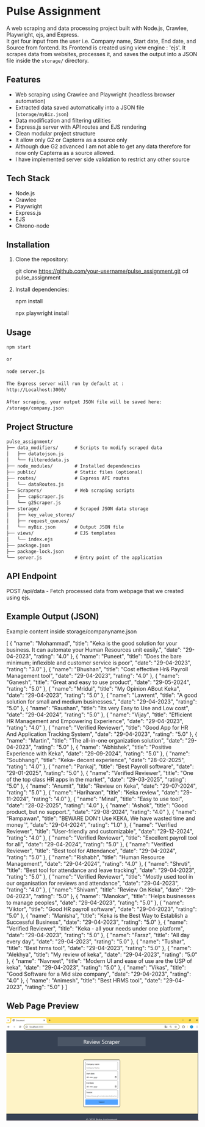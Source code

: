 # Pulse Assignment

A web scraping and data processing project built with Node.js, Crawlee, Playwright, ejs, and Express.  
It get four input from the user i.e. Company name, Start date, End date, and Source from fontend.
Its Frontend is created using view engine : 'ejs'.
It scrapes data from websites, processes it, and saves the output into a JSON file inside the `storage/` directory.

## Features

- Web scraping using Crawlee and Playwright (headless browser automation)
- Extracted data saved automatically into a JSON file (`storage/myBiz.json`)
- Data modification and filtering utilities
- Express.js server with API routes and EJS rendering
- Clean modular project structure
- It allow only G2 or Capterra as a source only
- Although due G2 advanced I am not able to get any data therefore for now only Capterra as a source allowed.
- I have implemented server side validation to restrict any other source

## Tech Stack

- Node.js
- Crawlee
- Playwright
- Express.js
- EJS
- Chrono-node

## Installation

1. Clone the repository:

   git clone https://github.com/your-username/pulse_assignment.git
   cd pulse_assignment

2. Install dependencies:

   npm install

   npx playwright install

## Usage

    npm start

    or

    node server.js

    The Express server will run by default at :
    http://Localhost:3000/

    After scraping, your output JSON file will be saved here:
    /storage/company.json

## Project Structure

    pulse_assignment/
    ├── data_modifiers/      # Scripts to modify scraped data
    │   ├── datatojson.js
    │   └── filtereddata.js
    ├── node_modules/        # Installed dependencies
    ├── public/              # Static files (optional)
    ├── routes/              # Express API routes
    │   └── dataRoutes.js
    ├── Scrapers/            # Web scraping scripts
    │   ├── capScraper.js
    │   └── g2Scraper.js
    ├── storage/             # Scraped JSON data storage
    │   ├── key_value_stores/
    │   ├── request_queues/
    │   └── myBiz.json       # Output JSON file
    ├── views/               # EJS templates
    │   └── index.ejs
    ├── package.json
    ├── package-lock.json
    └── server.js            # Entry point of the application

## API Endpoint

POST /api/data - Fetch processed data from webpage that we created using ejs.

## Example Output (JSON)
Example content inside storage/companyname.json

[
  {
    "name": "Mohammad",
    "title": "Keka is the good solution for your business.  It can automate your Human Resources unit easily.",
    "date": "29-04-2023",
    "rating": "4.0"
  },
  {
    "name": "Puneet",
    "title": "Does the bare minimum; inflexible and customer service is poor",
    "date": "29-04-2023",
    "rating": "3.0"
  },
  {
    "name": "Bhushan",
    "title": "Cost effective Hr& Payroll Management tool",
    "date": "29-04-2023",
    "rating": "4.0"
  },
  {
    "name": "Ganesh",
    "title": "Great and easy to use product",
    "date": "29-05-2024",
    "rating": "5.0"
  },
  {
    "name": "Mridul",
    "title": "My Opinion ABout Keka",
    "date": "29-04-2023",
    "rating": "5.0"
  },
  {
    "name": "Lawrent",
    "title": "A good solution for small and medium businesses.",
    "date": "29-04-2023",
    "rating": "5.0"
  },
  {
    "name": "Raushan",
    "title": "Its very Easy to Use and Low cost",
    "date": "29-04-2024",
    "rating": "5.0"
  },
  {
    "name": "Vijay",
    "title": "Efficient HR Management and Empowering Experience",
    "date": "29-04-2023",
    "rating": "4.0"
  },
  {
    "name": "Verified Reviewer",
    "title": "Good App for HR And Application Tracking System",
    "date": "29-04-2023",
    "rating": "5.0"
  },
  {
    "name": "Martin",
    "title": "The all-in-one organization solution",
    "date": "29-04-2023",
    "rating": "5.0"
  },
  {
    "name": "Abhishek",
    "title": "Positive Experience with Keka",
    "date": "29-09-2024",
    "rating": "5.0"
  },
  {
    "name": "Soubhangi",
    "title": "Keka- decent experience",
    "date": "28-02-2025",
    "rating": "4.0"
  },
  {
    "name": "Pankaj",
    "title": "Best Payroll software",
    "date": "29-01-2025",
    "rating": "5.0"
  },
  {
    "name": "Verified Reviewer",
    "title": "One of the top class HR apps in the market",
    "date": "29-03-2025",
    "rating": "5.0"
  },
  {
    "name": "Anumit",
    "title": "Review on Keka",
    "date": "29-07-2024",
    "rating": "5.0"
  },
  {
    "name": "Hariharan",
    "title": "Keka review",
    "date": "29-11-2024",
    "rating": "4.0"
  },
  {
    "name": "Minal",
    "title": "Easy to use tool",
    "date": "28-02-2025",
    "rating": "4.0"
  },
  {
    "name": "Ashok",
    "title": "Good product, but no support.",
    "date": "29-08-2024",
    "rating": "4.0"
  },
  {
    "name": "Rampawan",
    "title": "BEWARE DON't Use KEKA, We have wasted time and money`",
    "date": "29-04-2024",
    "rating": "1.0"
  },
  {
    "name": "Verified Reviewer",
    "title": "User-friendly and customizable",
    "date": "29-12-2024",
    "rating": "4.0"
  },
  {
    "name": "Verified Reviewer",
    "title": "Excellent payroll tool for all",
    "date": "29-04-2024",
    "rating": "5.0"
  },
  {
    "name": "Verified Reviewer",
    "title": "Best tool for Attendance",
    "date": "29-04-2024",
    "rating": "5.0"
  },
  {
    "name": "Rishabh",
    "title": "Human Resource Management",
    "date": "29-04-2024",
    "rating": "4.0"
  },
  {
    "name": "Shruti",
    "title": "Best tool for attendance and leave tracking",
    "date": "29-04-2023",
    "rating": "5.0"
  },
  {
    "name": "Verified Reviewer",
    "title": "Mostly used tool in our organisation for reviews and attendance",
    "date": "29-04-2023",
    "rating": "4.0"
  },
  {
    "name": "Shivam",
    "title": "Review On Keka",
    "date": "29-04-2023",
    "rating": "5.0"
  },
  {
    "name": "Manokar",
    "title": "Helps businesses to manage peoples",
    "date": "29-04-2023",
    "rating": "5.0"
  },
  {
    "name": "Viktor",
    "title": "Good HR payroll software",
    "date": "29-04-2023",
    "rating": "5.0"
  },
  {
    "name": "Manisha",
    "title": "Keka is the Best Way to Establish a Successful Business",
    "date": "29-04-2023",
    "rating": "5.0"
  },
  {
    "name": "Verified Reviewer",
    "title": "Keka - all your needs under one platform",
    "date": "29-04-2023",
    "rating": "5.0"
  },
  {
    "name": "Faraz",
    "title": "All day every day",
    "date": "29-04-2023",
    "rating": "5.0"
  },
  {
    "name": "Tushar",
    "title": "Best hrms tool",
    "date": "29-04-2023",
    "rating": "5.0"
  },
  {
    "name": "Alekhya",
    "title": "My review of keka",
    "date": "29-04-2023",
    "rating": "5.0"
  },
  {
    "name": "Navneet",
    "title": "Modern UI and ease of use are the USP of keka",
    "date": "29-04-2023",
    "rating": "5.0"
  },
  {
    "name": "Vikas",
    "title": "Good Software for a Mid size company",
    "date": "29-04-2023",
    "rating": "4.0"
  },
  {
    "name": "Animesh",
    "title": "Best HRMS tool",
    "date": "29-04-2023",
    "rating": "5.0"
  }
]

## Web Page Preview

![alt text](<Screenshot 2025-04-29 022012.png>)
